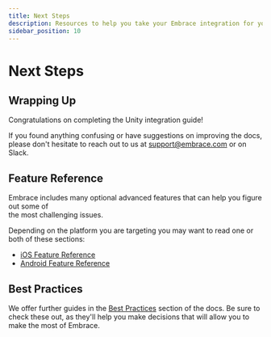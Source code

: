 ```yaml
---
title: Next Steps
description: Resources to help you take your Embrace integration for your Unity application to the next level
sidebar_position: 10
---
```


# Next Steps

## Wrapping Up

Congratulations on completing the Unity integration guide!

If you found anything confusing or have suggestions on improving the docs,
please don't hesitate to reach out to us at [support@embrace.com](mailto:support@embrace.com) or on Slack.

## Feature Reference

Embrace includes many optional advanced features that can help you figure out some of  
the most challenging issues.  

Depending on the platform you are targeting you may want to read one or both of these sections:

- [iOS Feature Reference](/ios/5x/features/)
- [Android Feature Reference](/android/features/)

## Best Practices

We offer further guides in the [Best Practices](/best-practices/) section of the docs.
Be sure to check these out, as they'll help you make decisions that will allow you to make the most of Embrace.
